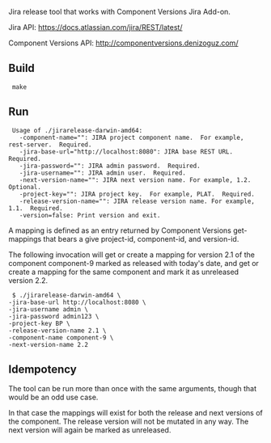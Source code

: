 Jira release tool that works with Component Versions Jira Add-on.

Jira API: https://docs.atlassian.com/jira/REST/latest/

Component Versions API:  http://componentversions.denizoguz.com/

Build
-----

     make

Run
---

     Usage of ./jirarelease-darwin-amd64:
       -component-name="": JIRA project component name.  For example, rest-server.  Required.
       -jira-base-url="http://localhost:8080": JIRA base REST URL.  Required.
       -jira-password="": JIRA admin password.  Required.
       -jira-username="": JIRA admin user.  Required.
       -next-version-name="": JIRA next version name. For example, 1.2.  Optional.
       -project-key="": JIRA project key.  For example, PLAT.  Required.
       -release-version-name="": JIRA release version name. For example, 1.1.  Required.
       -version=false: Print version and exit.

A mapping is defined as an entry returned by Component Versions
get-mappings that bears a give project-id, component-id, and
version-id.

The following invocation will get or create a mapping for version
2.1 of the component component-9 marked as released with today's
date, and get or create a mapping for the same component and mark
it as unreleased version 2.2.

     $ ./jirarelease-darwin-amd64 \
	-jira-base-url http://localhost:8080 \
	-jira-username admin \
	-jira-password admin123 \
	-project-key BP \
	-release-version-name 2.1 \
	-component-name component-9 \
	-next-version-name 2.2

Idempotency
-----------

The tool can be run more than once with the same arguments, though
that would be an odd use case.  

In that case the mappings will exist for both the release and next
versions of the component.  The release version will not be mutated
in any way.  The next version will again be marked as unreleased.
